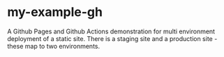 # my-example-gh

A Github Pages and Github Actions demonstration for multi environment deployment of a static site. There is a staging site and a production site - these map to two environments.
